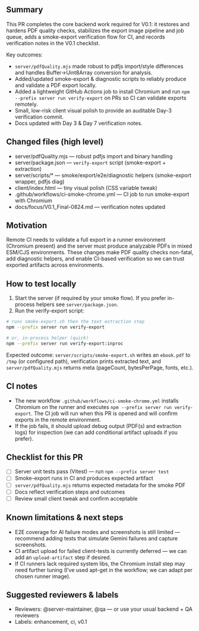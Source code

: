 ## Summary

This PR completes the core backend work required for V0.1: it restores and hardens PDF quality checks, stabilizes the export image pipeline and job queue, adds a smoke-export verification flow for CI, and records verification notes in the V0.1 checklist.

Key outcomes:

- `server/pdfQuality.mjs` made robust to pdfjs import/style differences and handles Buffer→Uint8Array conversion for analysis.
- Added/updated smoke-export & diagnostic scripts to reliably produce and validate a PDF export locally.
- Added a lightweight GitHub Actions job to install Chromium and run `npm --prefix server run verify-export` on PRs so CI can validate exports remotely.
- Small, low-risk client visual polish to provide an auditable Day-3 verification commit.
- Docs updated with Day 3 & Day 7 verification notes.

## Changed files (high level)

- server/pdfQuality.mjs — robust pdfjs import and binary handling
- server/package.json — `verify-export` script (smoke-export + extraction)
- server/scripts/\* — smoke/export/e2e/diagnostic helpers (smoke-export wrapper, pdfjs diag)
- client/index.html — tiny visual polish (CSS variable tweak)
- .github/workflows/ci-smoke-chrome.yml — CI job to run smoke-export with Chromium
- docs/focus/V0.1_Final-0824.md — verification notes updated

## Motivation

Remote CI needs to validate a full export in a runner environment (Chromium present) and the server must produce analyzable PDFs in mixed ESM/CJS environments. These changes make PDF quality checks non-fatal, add diagnostic helpers, and enable CI-based verification so we can trust exported artifacts across environments.

## How to test locally

1. Start the server (if required by your smoke flow). If you prefer in-process helpers see `server/package.json`.
2. Run the verify-export script:

```bash
# runs smoke-export.sh then the text extraction step
npm --prefix server run verify-export

# or, in-process helper (quick)
npm --prefix server run verify-export:inproc
```

Expected outcome: `server/scripts/smoke-export.sh` writes an `ebook.pdf` to `/tmp` (or configured path), verification prints extracted text, and `server/pdfQuality.mjs` returns meta (pageCount, bytesPerPage, fonts, etc.).

## CI notes

- The new workflow `.github/workflows/ci-smoke-chrome.yml` installs Chromium on the runner and executes `npm --prefix server run verify-export`. The CI job will run when this PR is opened and will confirm exports in the remote environment.
- If the job fails, it should upload debug output (PDF(s) and extraction logs) for inspection (we can add conditional artifact uploads if you prefer).

## Checklist for this PR

- [ ] Server unit tests pass (Vitest) — run `npm --prefix server test`
- [ ] Smoke-export runs in CI and produces expected artifact
- [ ] `server/pdfQuality.mjs` returns expected metadata for the smoke PDF
- [ ] Docs reflect verification steps and outcomes
- [ ] Review small client tweak and confirm acceptable

## Known limitations & next steps

- E2E coverage for AI failure modes and screenshots is still limited — recommend adding tests that simulate Gemini failures and capture screenshots.
- CI artifact upload for failed client-tests is currently deferred — we can add an `upload-artifact` step if desired.
- If CI runners lack required system libs, the Chromium install step may need further tuning (I’ve used apt-get in the workflow; we can adapt per chosen runner image).

## Suggested reviewers & labels

- Reviewers: @server-maintainer, @qa — or use your usual backend + QA reviewers
- Labels: enhancement, ci, v0.1
